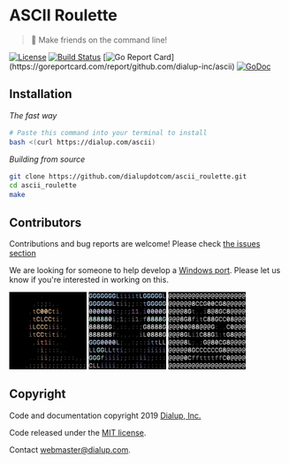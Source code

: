 # ASCII Roulette

> 👾 Make friends on the command line!

[![License](https://img.shields.io/github/license/dialup-inc/ascii.svg)](LICENSE)
[![Build Status](https://travis-ci.org/dialup-inc/ascii.svg?branch=master)](https://travis-ci.org/dialup-inc/ascii)
[![Go Report Card](https://goreportcard.com/badge/github.com/dialupdotcom/ascii_roulette?)](https://goreportcard.com/report/github.com/dialup-inc/ascii)
[![GoDoc](https://godoc.org/github.com/dialup-inc/ascii?status.svg)](https://godoc.org/github.com/dialup-inc/ascii)

## Installation

*The fast way*
```sh
# Paste this command into your terminal to install
bash <(curl https://dialup.com/ascii)
```

*Building from source*
```sh
git clone https://github.com/dialupdotcom/ascii_roulette.git
cd ascii_roulette
make
```

## Contributors

Contributions and bug reports are welcome! Please check [the issues section](https://github.com/dialup-inc/ascii/issues)

We are looking for someone to help develop a [Windows port](https://github.com/dialup-inc/ascii/issues/13). Please let us know if you're interested in working on this.

[![maxhawkins](avatar/contributors/maxhawkins.png)](https://github.com/maxhawkins)
[![Sean-Der](avatar/contributors/Sean-Der.png)](https://github.com/Sean-Der)
[![djbaskin](avatar/contributors/djbaskin.png)](https://github.com/djbaskin)

## Copyright
Code and documentation copyright 2019 [Dialup, Inc.](https://dialup.com)

Code released under the [MIT license](https://raw.githubusercontent.com/dialup-inc/ascii/master/LICENSE).

Contact [webmaster@dialup.com](mailto:webmaster@dialup.com).
